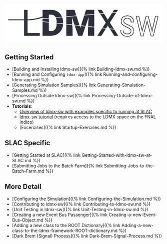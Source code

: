 ![LDMX Logo](/img/ldmx_logo_dark.png)

## Getting Started
* [Building and Installing ldmx-sw]({% link Building-ldmx-sw.md %})
* [Running and Configuring `ldmx-app`]({% link Running-and-configuring-ldmx-app.md %})
* [Generating Simulation Samples]({% link Generating-Simulation-Samples.md %})
* [Processing Outside ldmx-sw]({% link Processing-Outside-of-ldmx-sw.md %})
* __Tutorials__:
    * [Overview of ldmx-sw with examples specific to running at SLAC](https://tinyurl.com/y9lzvzwv)
    * [ldmx-sw tutorial](https://tinyurl.com/yd4w4vtf) (requires access to the LDMX space on the FNAL indico)
    * [Excercises]({% link Startup-Exercises.md %})

## SLAC Specific
* [Getting Started at SLAC]({% link Getting-Started-with-ldmx-sw-at-SLAC.md %})
* [Submitting Jobs to the Batch Farm]({% link Submitting-Jobs-to-the-Batch-Farm.md %})

## More Detail
* [Configuring the Simulation]({% link Configuring-the-Simulation.md %})
* [Contributing to ldmx-sw]({% link Contributing-to-ldmx-sw.md %})
* [Unit Testing in ldmx-sw]({% link Unit-Testing-in-ldmx-sw.md %})
* [Creating a new Event Bus Passenger]({% link Creating-a-new-Event-Bus-Object.md %})
* [Adding a new class to the ROOT Dictionary]({% link Adding-a-new-class-to-the-ldmx-framework-ROOT-dictionary.md %})
* [Dark Brem (Signal) Process]({% link Dark-Brem-Signal-Process.md %})


